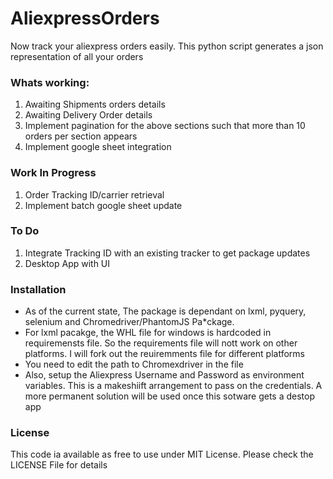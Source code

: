# AliexpressOrders
Now track your aliexpress orders easily. This python script generates a json representation of all your orders

### Whats working:
1. Awaiting Shipments orders details
2. Awaiting Delivery Order details
3. Implement pagination for the above sections such that more than 10 orders per section appears
4. Implement google sheet integration

### Work In Progress
1. Order Tracking ID/carrier retrieval
2. Implement batch google sheet update

### To Do
1. Integrate Tracking ID with an existing tracker to get package updates
2. Desktop App with UI

### Installation
* As of the current state, The package is dependant on lxml, pyquery, selenium and Chromedriver/PhantomJS Pa*ckage. 
* For lxml pacakge, the WHL file for windows is hardcoded in requiremensts file. So the requirements file will nott work on other platforms. I will fork out the reuiremments file for different platforms
* You need to edit the path to Chromexdriver in the file
* Also, setup the Aliexpress Username and Password as environment variables. This is a makeshiift arrangement to pass on the credentials. A more permanent solution will be used once this sotware gets a destop app

### License
This code ia available as free to use under MIT License. Please check the LICENSE File for details


